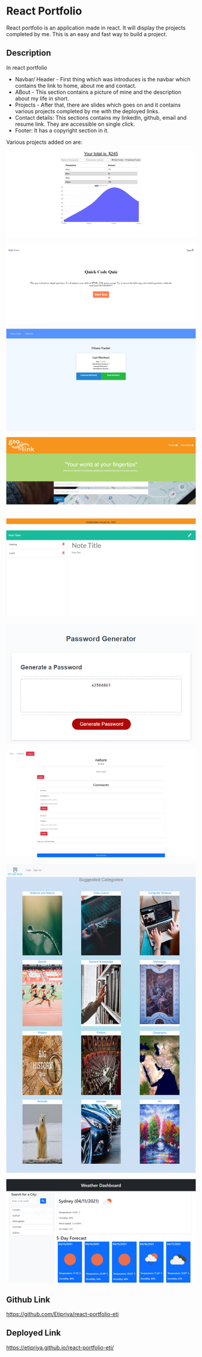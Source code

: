 # React Portfolio

React portfolio is an application made in react. It will display the projects completed by me.
This is an easy and fast way to build a project.

## Description

In react portfolio

- Navbar/ Header - First thing which was introduces is the navbar which contains the link to home, about me and contact.
- ABout - This section contains a picture of mine and the description about my life in short.
- Projects - After that, there are slides which goes on and it contains various projects completed by me with the deployed links.
- Contact details: This sections contains my linkedIn, github, email and resume link. They are accessible on single click.
- Footer: It has a copyright section in it.

Various projects added on are:

![image](./src/assets/images/budget-tracker-home.png)

![image](./src/assets/images/code-home.png)

![image](./src/assets/images/fitness-tracker-home.png)

![image](./src/assets/images/geo-homepage.png)

![image](./src/assets/images/note-home.png)

![image](./src/assets/images/password-home.png)

![image](./src/assets/images/tech-home.png)

![image](./src/assets/images/tri-home.png)

![image](./src/assets/images/weather-home.png)

## Github Link

https://github.com/Etipriya/react-portfolio-eti

## Deployed Link

https://etipriya.github.io/react-portfolio-eti/
